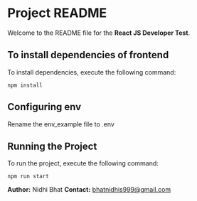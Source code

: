 # Project README

Welcome to the README file for the **React JS Developer Test**.



## To install dependencies of frontend
To install dependencies, execute the following command:
```plaintext
npm install
```
## Configuring env
Rename the env_example file to .env

## Running the Project
To run the project, execute the following command:
```plaintext
npm run start
```

**Author:** Nidhi Bhat
**Contact:** bhatnidhis999@gmail.com
